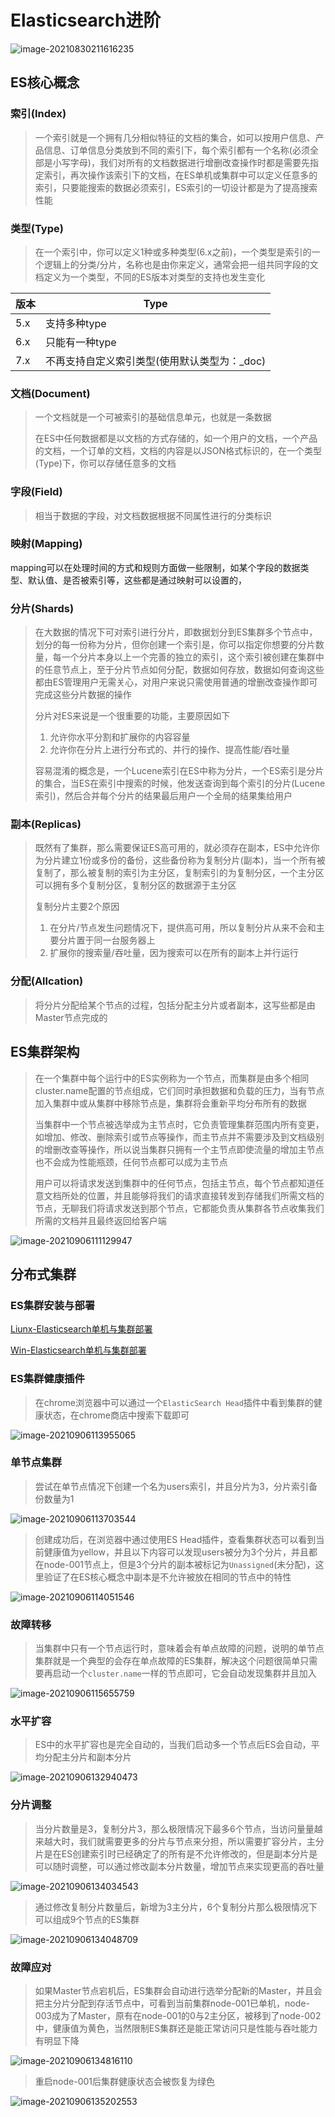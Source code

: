 # Elasticsearch进阶

![image-20210830211616235](./images/image-20210830211616235.png)

## ES核心概念

### 索引(Index)

> 一个索引就是一个拥有几分相似特征的文档的集合，如可以按用户信息、产品信息、订单信息分类放到不同的索引下，每个索引都有一个名称(必须全部是小写字母)，我们对所有的文档数据进行增删改查操作时都是需要先指定索引，再次操作该索引下的文档，在ES单机或集群中可以定义任意多的索引，只要能搜索的数据必须索引，ES索引的一切设计都是为了提高搜索性能

### 类型(Type)

> 在一个索引中，你可以定义1种或多种类型(6.x之前)，一个类型是索引的一个逻辑上的分类/分片，名称也是由你来定义，通常会把一组共同字段的文档定义为一个类型，不同的ES版本对类型的支持也发生变化

| 版本 | Type                                         |
| ---- | -------------------------------------------- |
| 5.x  | 支持多种type                                 |
| 6.x  | 只能有一种type                               |
| 7.x  | 不再支持自定义索引类型(使用默认类型为：_doc) |

### 文档(Document)

> 一个文档就是一个可被索引的基础信息单元，也就是一条数据
>
> 在ES中任何数据都是以文档的方式存储的，如一个用户的文档，一个产品的文档，一个订单的文档，文档的内容是以JSON格式标识的，在一个类型(Type)下，你可以存储任意多的文档



### 字段(Field)

> 相当于数据的字段，对文档数据根据不同属性进行的分类标识

### 映射(Mapping)

mapping可以在处理时间的方式和规则方面做一些限制，如某个字段的数据类型、默认值、是否被索引等，这些都是通过映射可以设置的，

### 分片(Shards)

> 在大数据的情况下可对索引进行分片，即数据划分到ES集群多个节点中，划分的每一份称为分片，但你创建一个索引是，你可以指定你想要的分片数量，每一个分片本身以上一个完善的独立的索引，这个索引被创建在集群中的任意节点上，至于分片节点如何分配，数据如何存放，数据如何查询这些都由ES管理用户无需关心，对用户来说只需使用普通的增删改查操作即可完成这些分片数据的操作
>
> 分片对ES来说是一个很重要的功能，主要原因如下
>
> 1. 允许你水平分割和扩展你的内容容量
> 2. 允许你在分片上进行分布式的、并行的操作、提高性能/吞吐量
>
> 容易混淆的概念是，一个Lucene索引在ES中称为分片，一个ES索引是分片的集合，当ES在索引中搜索的时候，他发送查询到每个索引的分片(Lucene索引)，然后合并每个分片的结果最后用户一个全局的结果集给用户

### 副本(Replicas)

> 既然有了集群，那么需要保证ES高可用的，就必须存在副本，ES中允许你为分片建立1份或多份的备份，这些备份称为复制分片(副本)，当一个所有被复制了，那么被复制的索引为主分区，复制索引的为复制分区，一个主分区可以拥有多个复制分区，复制分区的数据源于主分区
>
> 复制分片主要2个原因
>
> 1. 在分片/节点发生问题情况下，提供高可用，所以复制分片从来不会和主要分片置于同一台服务器上
> 2. 扩展你的搜索量/吞吐量，因为搜索可以在所有的副本上并行运行

### 分配(Allcation)

> 将分片分配给某个节点的过程，包括分配主分片或者副本，这写些都是由Master节点完成的

## ES集群架构

> 在一个集群中每个运行中的ES实例称为一个节点，而集群是由多个相同cluster.name配置的节点组成，它们同时承担数据和负载的压力，当有节点加入集群中或从集群中移除节点是，集群将会重新平均分布所有的数据
>
> 当集群中一个节点被选举成为主节点时，它负责管理集群范围内所有变更，如增加、修改、删除索引或节点等操作，而主节点并不需要涉及到文档级别的增删改查等操作，所以说当集群只拥有一个主节点即使流量的增加主节点也不会成为性能瓶颈，任何节点都可以成为主节点
>
> 用户可以将请求发送到集群中的任何节点，包括主节点，每个节点都知道任意文档所处的位置，并且能够将我们的请求直接转发到存储我们所需文档的节点，无聊我们将请求发送到那个节点，它都能负责从集群各节点收集我们所需的文档并且最终返回给客户端

![image-20210906111129947](./images/image-20210906111129947.png)

## 分布式集群

### ES集群安装与部署

[Liunx-Elasticsearch单机与集群部署](https://blog.csdn.net/weixin_44642403/article/details/119988003)

[Win-Elasticsearch单机与集群部署](https://blog.csdn.net/weixin_44642403/article/details/120066286)

### ES集群健康插件

> 在chrome浏览器中可以通过一个`ElasticSearch Head`插件中看到集群的健康状态，在chrome商店中搜索下载即可

![image-20210906113955065](./images/image-20210906113955065.png)

### 单节点集群

> 尝试在单节点情况下创建一个名为users索引，并且分片为3，分片索引备份数量为1

![image-20210906113703544](./images/image-20210906113703544.png)

> 创建成功后，在浏览器中通过使用ES Head插件，查看集群状态可以看到当前健康值为yellow，并且以下内容可以发现users被分为3个分片，并且都在node-001节点上，但是3个分片的副本被标记为`Unassigned`(未分配)，这里验证了在ES核心概念中副本是不允许被放在相同的节点中的特性

![image-20210906114051546](./images/image-20210906114051546.png)

### 故障转移

> 当集群中只有一个节点运行时，意味着会有单点故障的问题，说明的单节点集群就是一个典型的会存在单点故障的ES集群，解决这个问题很简单只需要再启动一个`cluster.name`一样的节点即可，它会自动发现集群并且加入

![image-20210906115655759](./images/image-20210906115655759.png)

### 水平扩容

> ES中的水平扩容也是完全自动的，当我们启动多一个节点后ES会自动，平均分配主分片和副本分片

![image-20210906132940473](./images/image-20210906132940473.png)

### 分片调整

> 当分片数量是3，复制分片3，那么极限情况下最多6个节点，当访问量量越来越大时，我们就需要更多的分片与节点来分担，所以需要扩容分片，主分片是在ES创建索引时已经确定了的所有是不允许修改的，但是副本分片是可以随时调整，可以通过修改副本分片数量，增加节点来实现更高的吞吐量

![image-20210906134034543](./images/image-20210906134034543.png)

> 通过修改复制分片数量后，新增为3主分片，6个复制分片那么极限情况下可以组成9个节点的ES集群

![image-20210906134048709](./images/image-20210906134048709.png)

### 故障应对

> 如果Master节点宕机后，ES集群会自动进行选举分配新的Master，并且会把主分片分配到存活节点中，可看到当前集群node-001已单机，node-003成为了Master，原有在node-001的0与2主分区，被移到了node-002中，健康值为黄色，当然限制ES集群还是能正常访问只是性能与吞吐能力有明显下降

![image-20210906134816110](./images/image-20210906134816110.png)

> 重启node-001后集群健康状态会被恢复为绿色

![image-20210906135202553](./images/image-20210906135202553.png)
